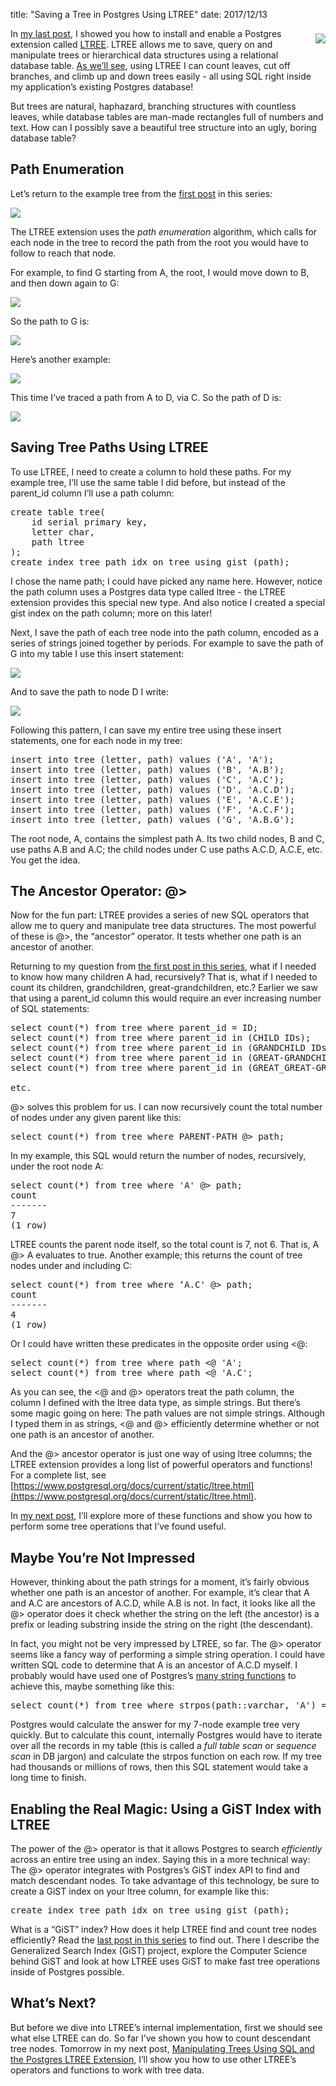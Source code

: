 title: "Saving a Tree in Postgres Using LTREE"
date: 2017/12/13

<div style="float: right; padding: 8px 0px 40px 30px; text-align: center; line-height:18px">
  <img src="http://patshaughnessy.net/assets/2017/12/13/tree3.jpg">
</div>

In [my last
post](http://patshaughnessy.net/2017/12/12/installing-the-postgres-ltree-extension),
I showed you how to install and enable a Postgres extension called
[LTREE](https://www.postgresql.org/docs/current/static/ltree.html). LTREE
allows me to save, query on and manipulate trees or hierarchical data
structures using a relational database table. [As we’ll see](http://patshaughnessy.net/2017/12/14/manipulating-trees-using-sql-and-the-postgres-ltree-extension), using LTREE I can
count leaves, cut off branches, and climb up and down trees easily - all using
SQL right inside my application’s existing Postgres database!

But trees are natural, haphazard, branching structures with countless leaves,
while database tables are man-made rectangles full of numbers and text. How can
I possibly save a beautiful tree structure into an ugly, boring database table?

## Path Enumeration

Let’s return to the example tree from the [first
post](http://patshaughnessy.net/2017/12/11/trying-to-represent-a-tree-structure-using-postgres)
in this series:

<img src="http://patshaughnessy.net/assets/2017/12/11/example-tree.png">

The LTREE extension uses the _path enumeration_ algorithm, which calls for each
node in the tree to record the path from the root you would have to follow to
reach that node.

For example, to find <span class="code">G</span> starting from <span
class="code">A</span>, the root, I would move down to <span
class="code">B</span>, and then down again to <span class="code">G</span>:

<img src="http://patshaughnessy.net/assets/2017/12/13/tree-path1.png">

So the path to <span class="code">G</span> is:

<img src="http://patshaughnessy.net/assets/2017/12/13/path1.png">

Here’s another example:

<img src="http://patshaughnessy.net/assets/2017/12/13/tree-path2.png">

This time I’ve traced a path from <span class="code">A</span> to <span
class="code">D</span>, via <span class="code">C</span>. So the path of <span
class="code">D</span> is:

<img src="http://patshaughnessy.net/assets/2017/12/13/path2.png">

## Saving Tree Paths Using LTREE

To use LTREE, I need to create a column to hold these paths. For my example
tree, I’ll use the same table I did before, but instead of the <span
class="code">parent_id</span> column I’ll use a <span class="code">path</span>
column:

<pre>
create table tree(
    id serial primary key,
    letter char,
    path ltree
);
create index tree_path_idx on tree using gist (path);
</pre>

I chose the name <span class="code">path</span>; I could have picked any name
here. However, notice the <span class="code">path</span> column uses a Postgres
data type called <span class="code">ltree</span> - the LTREE extension provides
this special new type.  And also notice I created a special <span
class="code">gist</span> index on the <span class="code">path</span> column;
more on this later!

Next, I save the path of each tree node into the <span class="code">path</span>
column, encoded as a series of strings joined together by periods. For example
to save the path of <span class="code">G</span> into my table I use this insert
statement:

<img src="http://patshaughnessy.net/assets/2017/12/13/insert1.png">

And to save the path to node D I write:

<img src="http://patshaughnessy.net/assets/2017/12/13/insert2.png">

Following this pattern, I can save my entire tree using these insert
statements, one for each node in my tree:

<pre>
insert into tree (letter, path) values ('A', 'A');
insert into tree (letter, path) values ('B', 'A.B');
insert into tree (letter, path) values ('C', 'A.C');
insert into tree (letter, path) values ('D', 'A.C.D');
insert into tree (letter, path) values ('E', 'A.C.E');
insert into tree (letter, path) values ('F', 'A.C.F');
insert into tree (letter, path) values ('G', 'A.B.G');
</pre>

The root node, <span class="code">A</span>, contains the simplest path <span
class="code">A</span>. Its two child nodes, <span class="code">B</span> and
<span class="code">C</span>, use paths <span class="code">A.B</span> and <span
class="code">A.C</span>; the child nodes under <span class="code">C</span> use
paths <span class="code">A.C.D</span>, <span class="code">A.C.E</span>, etc.
You get the idea.

## The Ancestor Operator: @>

Now for the fun part: LTREE provides a series of new SQL operators that allow
me to query and manipulate tree data structures. The most powerful of these is
<span class="code">@></span>, the “ancestor” operator. It tests whether one path is an ancestor of
another.

Returning to my question from [the first post in this
series](http://patshaughnessy.net/2017/12/11/trying-to-represent-a-tree-structure-using-postgres),
what if I needed to know how many children <span class="code">A</span> had,
recursively? That is, what if I needed to count its children, grandchildren,
great-grandchildren, etc.? Earlier we saw that using a <span
class="code">parent_id</span> column this would require an ever increasing
number of SQL statements: 

<pre>
select count(*) from tree where parent_id = ID;
select count(*) from tree where parent_id in (CHILD IDs);
select count(*) from tree where parent_id in (GRANDCHILD IDs);
select count(*) from tree where parent_id in (GREAT-GRANDCHILD IDs);
select count(*) from tree where parent_id in (GREAT_GREAT-GRANDCHILD IDs);

etc.
</pre>

<span class="code">@></span> solves this problem for us. I can now recursively
count the total number of nodes under any given parent like this:

<pre>
select count(*) from tree where PARENT-PATH @> path;
</pre>

In my example, this SQL would return the number of nodes, recursively, under
the root node <span class="code">A</span>:

<pre>
select count(*) from tree where 'A' @> path;
count 
-------
7
(1 row)
</pre>

LTREE counts the parent node itself, so the total count is 7, not 6. That is,
<span class="code">A @> A</span> evaluates to true. Another example; this
returns the count of tree nodes under and including <span class="code">C</span>:

<pre>
select count(*) from tree where ‘A.C' @> path;
count 
-------
4
(1 row)
</pre>

Or I could have written these predicates in the opposite order using <span
class="code"><@</span>:

<pre>
select count(*) from tree where path <@ 'A';
select count(*) from tree where path <@ 'A.C';
</pre>

As you can see, the <span class="code"><@</span> and <span
class="code">@></span> operators treat the <span class="code">path</span>
column, the column I defined with the <span class="code">ltree</span> data
type, as simple strings. But there’s some magic going on here: The path values
are not simple strings. Although I typed them in as strings, <span
class="code"><@</span> and <span class="code">@></span> efficiently determine
whether or not one path is an ancestor of another.

And the <span class="code">@></span> ancestor operator is just one way of using
<span class="code">ltree</span> columns; the LTREE extension provides a long list of powerful
operators and functions!  For a complete list, see
[https://www.postgresql.org/docs/current/static/ltree.html](https://www.postgresql.org/docs/current/static/ltree.html).

In [my next post](http://patshaughnessy.net/2017/12/14/manipulating-trees-using-sql-and-the-postgres-ltree-extension), I’ll explore more of these functions and show you how to
perform some tree operations that I’ve found useful.

## Maybe You’re Not Impressed

However, thinking about the path strings for a moment, it’s fairly obvious
whether one path is an ancestor of another. For example, it’s clear that <span class="code">A</span> and
A.C are ancestors of A.C.D, while A.B is not. In fact, it looks like all the <span class="code">@></span>
operator does it check whether the string on the left (the ancestor) is a
prefix or leading substring inside the string on the right (the descendant).

In fact, you might not be very impressed by LTREE, so far. The <span class="code">@></span> operator
seems like a fancy way of performing a simple string operation. I could have
written SQL code to determine that A is an ancestor of A.C.D myself. I probably
would have used one of Postgres’s [many string
functions](https://www.postgresql.org/docs/current/static/functions-string.html)
to achieve this, maybe something like this:

<pre>
select count(*) from tree where strpos(path::varchar, 'A') = 1
</pre>

Postgres would calculate the answer for my 7-node example tree very quickly.
But to calculate this count, internally Postgres would have to iterate over all
the records in my table (this is called a _full table scan_ or _sequence scan_ in
DB jargon) and calculate the <span class="code">strpos</span> function on each
row. If my tree had thousands or millions of rows, then this SQL statement
would take a long time to finish.

## Enabling the Real Magic: Using a GiST Index with LTREE

The power of the <span class="code">@></span> operator is that it allows
Postgres to search _efficiently_ across an entire tree using an index. Saying
this in a more technical way: The <span class="code">@></span> operator
integrates with Postgres’s GiST index API to find and match descendant nodes.
To take advantage of this technology, be sure to create a GiST index on your
<span class="code">ltree</span> column, for example like this:

<pre>
create index tree_path_idx on tree using gist (path);
</pre>

What is a “GiST” index? How does it help LTREE find and count tree nodes
efficiently? Read the [last post in this
series](http://patshaughnessy.net/2017/12/15/looking-inside-postgres-at-a-gist-index)
to find out. There I describe the Generalized Search Index (GiST) project,
explore the Computer Science behind GiST and look at how LTREE uses GiST to
make fast tree operations inside of Postgres possible.

## What’s Next?

But before we dive into LTREE’s internal implementation, first we should see
what else LTREE can do. So far I’ve shown you how to count descendant tree
nodes. Tomorrow in my next post, [Manipulating Trees Using SQL and the Postgres
LTREE
Extension](http://patshaughnessy.net/2017/12/14/manipulating-trees-using-sql-and-the-postgres-ltree-extension),
I’ll show you how to use other LTREE’s operators and functions to work with
tree data.


